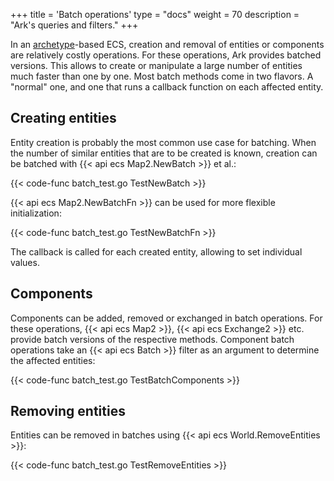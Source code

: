 +++
title = 'Batch operations'
type = "docs"
weight = 70
description = "Ark's queries and filters."
+++

In an [archetype](../architecture)-based ECS, creation and removal of entities or components are relatively costly operations.
For these operations, Ark provides batched versions.
This allows to create or manipulate a large number of entities much faster than one by one.
Most batch methods come in two flavors. A "normal" one, and one that runs a callback function on each affected entity.

## Creating entities

Entity creation is probably the most common use case for batching.
When the number of similar entities that are to be created is known,
creation can be batched with {{< api ecs Map2.NewBatch >}} et al.:

{{< code-func batch_test.go TestNewBatch >}}

{{< api ecs Map2.NewBatchFn >}} can be used for more flexible initialization:

{{< code-func batch_test.go TestNewBatchFn >}}

The callback is called for each created entity, allowing to set individual values.

## Components

Components can be added, removed or exchanged in batch operations.
For these operations, {{< api ecs Map2 >}}, {{< api ecs Exchange2 >}} etc.
provide batch versions of the respective methods.
Component batch operations take an {{< api ecs Batch >}} filter as an argument to determine the affected entities:

{{< code-func batch_test.go TestBatchComponents >}}

## Removing entities

Entities can be removed in batches using {{< api ecs World.RemoveEntities >}}:

{{< code-func batch_test.go TestRemoveEntities >}}
